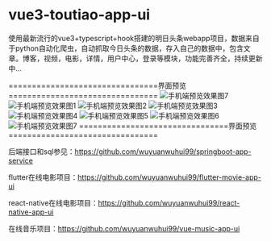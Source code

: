 # vue3-toutiao-app-ui
使用最新流行的vue3+typescript+hook搭建的明日头条webapp项目，数据来自于python自动化爬虫，自动抓取今日头条的数据，存入自己的数据中，包含文章。博客，视频，电影，详情，用户中心，登录等模块，功能完善齐全，持续更新中...

================================界面预览================================
![手机端预览效果图7](./%E6%95%B4%E4%BD%93%E6%95%88%E6%9E%9C%E5%9B%BE.jpg)
![手机端预览效果图1](./%E7%95%8C%E9%9D%A2%E9%A2%84%E8%A7%881.png)
![手机端预览效果图2](./%E7%95%8C%E9%9D%A2%E9%A2%84%E8%A7%882.png)
![手机端预览效果图3](./%E7%95%8C%E9%9D%A2%E9%A2%84%E8%A7%883.png)
![手机端预览效果图4](./%E7%95%8C%E9%9D%A2%E9%A2%84%E8%A7%884.png)
![手机端预览效果图5](./%E7%95%8C%E9%9D%A2%E9%A2%84%E8%A7%885.png)
![手机端预览效果图6](./%E7%95%8C%E9%9D%A2%E9%A2%84%E8%A7%886.png)
![手机端预览效果图7](./%E7%95%8C%E9%9D%A2%E9%A2%84%E8%A7%887.png)
================================界面预览================================


后端接口和sql参见：https://github.com/wuyuanwuhui99/springboot-app-service

flutter在线电影项目：https://github.com/wuyuanwuhui99/flutter-movie-app-ui

react-native在线电影项目：https://github.com/wuyuanwuhui99/react-native-app-ui

在线音乐项目：https://github.com/wuyuanwuhui99/vue-music-app-ui
